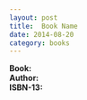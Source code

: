 ```yaml
---
layout: post
title:  Book Name
date: 2014-08-20
category: books
---
```

  
**Book:**   
**Author:**   
**ISBN-13:**   
